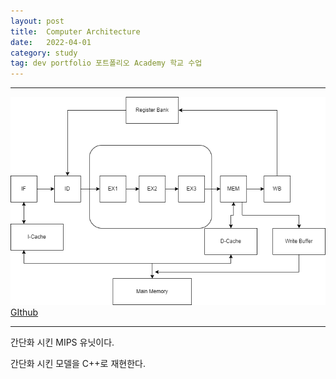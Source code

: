 ```yaml
---
layout: post
title:  Computer Architecture
date:   2022-04-01
category: study
tag: dev portfolio 포트폴리오 Academy 학교 수업
---
```



---

![Alt text](../../assets/img/study/SimpleMIPS.png)
[GIthub]()

---

간단화 시킨 MIPS 유닛이다.

간단화 시킨 모델을 C++로 재현한다.

